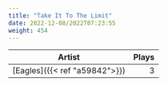 ```yaml
---
title: "Take It To The Limit"
date: 2022-12-08/2022T07:23:55
weight: 454
---
```




 Artist | Plays 
----- | -----:
[Eagles]({{< ref "a59842">}}) | 3
